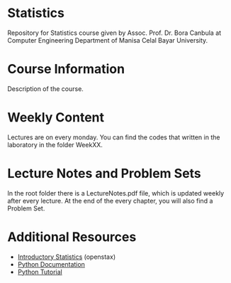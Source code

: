 # Statistics
Repository for Statistics course given by Assoc. Prof. Dr. Bora Canbula 
at Computer Engineering Department of Manisa Celal Bayar University.

# Course Information
Description of the course.

# Weekly Content
Lectures are on every monday. You can find the codes that written in the laboratory in the folder WeekXX.

# Lecture Notes and Problem Sets
In the root folder there is a LectureNotes.pdf file, which is updated weekly after every lecture. 
At the end of the every chapter, you will also find a Problem Set.

# Additional Resources
- [Introductory Statistics](https://openstax.org/details/books/introductory-statistics) (openstax)
- [Python Documentation](https://docs.python.org/3/)
- [Python Tutorial](https://docs.python.org/3/tutorial/index.html)
